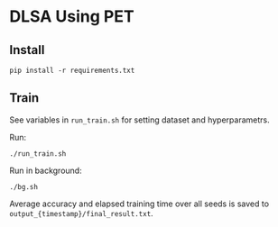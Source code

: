 # DLSA Using PET


## Install

```
pip install -r requirements.txt
```

## Train

See variables in `run_train.sh` for setting dataset and hyperparametrs.

Run:
```
./run_train.sh
```

Run in background:
```
./bg.sh
```

Average accuracy and elapsed training time over all seeds is saved to `output_{timestamp}/final_result.txt`.